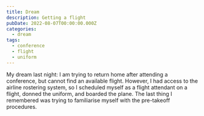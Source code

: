 ```yaml
---
title: Dream
description: Getting a flight
pubDate: 2022-08-07T00:00:00.000Z
categories:
  - dream
tags:
  - conference
  - flight
  - uniform
---
```


My dream last night: I am trying to return home after attending a conference, but cannot find an available flight. However, I had access to the airline rostering system, so I scheduled myself as a flight attendant on a flight, donned the uniform, and boarded the plane. The last thing I remembered was trying to familiarise myself with the pre-takeoff procedures.
